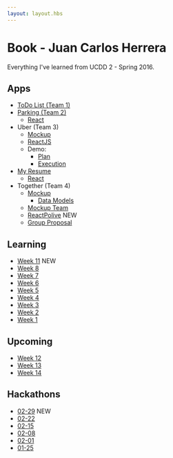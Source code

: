 ```yaml
---
layout: layout.hbs
---
```


# Book - Juan Carlos Herrera

Everything I've learned from UCDD 2 - Spring 2016.

## Apps

* [ToDo List (Team 1)](/apps/todos/)
* [Parking (Team 2)](/apps/parking/) 
	* [React](/apps/parking/react/) 
* Uber (Team 3) 
  * [Mockup](/apps/uber/mockup/index.html)
  * [ReactJS](/apps/uber/)
  * Demo: 
    * [Plan](/apps/uber/demo/plan.html)
    * [Execution](/apps/uber/demo/execution.html)
* [My Resume](apps/resume/)
	* [React](apps/resume/react)
* Together (Team 4) 
  * [Mockup](/apps/together/mockup)
    * [Data Models](/apps/together/mockup/data.html)
  * [Mockup Team](/apps/together/mockup-team) 
  * [ReactPolive](/apps/together/mockup-team/new) <span class="chip red">NEW</span>        
  * [Group Proposal](/apps/together/proposal/index.html)

## Learning
* [Week 11](learning/week11)  <span class="chip red">NEW</span>
* [Week 8](learning/week8)
* [Week 7](learning/week7)
* [Week 6](learning/week6)
* [Week 5](learning/week5)
* [Week 4](learning/week4)
* [Week 3](learning/week3)
* [Week 2](learning/week2)
* [Week 1](learning/week1)


## Upcoming
* [Week 12](learning/week12)
* [Week 13](learning/week13)
* [Week 14](learning/week14)


## Hackathons
* [02-29](hackathons/02-29) <span class="chip red">NEW</span>
* [02-22](hackathons/02-22)
* [02-15](hackathons/02-15)
* [02-08](hackathons/02-08)
* [02-01](hackathons/02-01)
* [01-25](hackathons/01-25)
